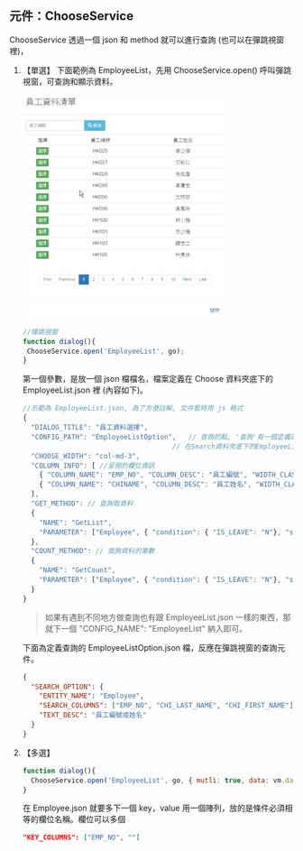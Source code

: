 ## 元件：ChooseService

ChooseService 透過一個 json 和 method 就可以進行查詢 (也可以在彈跳視窗裡)，

1. 【單選】
   下面範例為 EmployeeList，先用 ChooseService.open() 呼叫彈跳視窗，可查詢和顯示資料。

   ![彈跳視窗](Images\2016-09-28_175432.png)

   ```javascript
   //彈跳視窗
   function dialog(){
    ChooseService.open('EmployeeList', go);
   }
   ```

   第一個參數，是放一個 json 檔檔名，檔案定義在 Choose 資料夾底下的 EmployeeList.json 裡 (內容如下)。

   ```js
   //示範為 EmployeeList.json, 為了方便註解, 文件暫時用 js 格式
   {
     "DIALOG_TITLE": "員工資料選擇",
     "CONFIG_PATH": "EmployeeListOption",	// 查詢的點, '查詢'有一個定義的json, 
       									// 在Search資料夾底下的EmployeeListOption.json檔
     "CHOOSE_WIDTH": "col-md-3",
     "COLUMN_INFO": [ //呈現的欄位資訊
       { "COLUMN_NAME": "EMP_NO", "COLUMN_DESC": "員工編號", "WIDTH_CLASS":"col-md-4", "DATA_CENTER":true},
       { "COLUMN_NAME": "CHINAME", "COLUMN_DESC": "員工姓名", "WIDTH_CLASS":"col-md-5"}
     ],
     "GET_METHOD": // 查詢取資料
     {
       "NAME": "GetList",
       "PARAMETER": ["Employee", { "condition": { "IS_LEAVE": "N"}, "system": "HRMS"}]
     },
     "COUNT_METHOD": // 查詢資料的筆數
     {
       "NAME": "GetCount",
       "PARAMETER": ["Employee", { "condition": { "IS_LEAVE": "N"}, "system": "HRMS"}]
     }
   }
   ```

   > 如果有遇到不同地方做查詢也有跟 EmployeeList.json 一樣的東西，那就下一個 "CONFIG_NAME": "EmployeeList" 納入即可。

   下面為定義查詢的 EmployeeListOption.json 檔，反應在彈跳視窗的查詢元件。

   ```json
   {
     "SEARCH_OPTION": {
       "ENTITY_NAME": "Employee",
       "SEARCH_COLUMNS": ["EMP_NO", "CHI_LAST_NAME", "CHI_FIRST_NAME"],
       "TEXT_DESC": "員工編號或姓名"
     }
   }
   ```

2. 【多選】

   ```js
   function dialog(){
     ChooseService.open('EmployeeList', go, { mutli: true, data: vm.data, condition:{'可再放其他的系統做查詢'} });
   }
   ```

   在 Employee.json 就要多下一個 key，value 用一個陣列，放的是條件必須相等的欄位名稱。欄位可以多個

   ```json
   "KEY_COLUMNS": ["EMP_NO", ""]
   ```

   ​

​	



